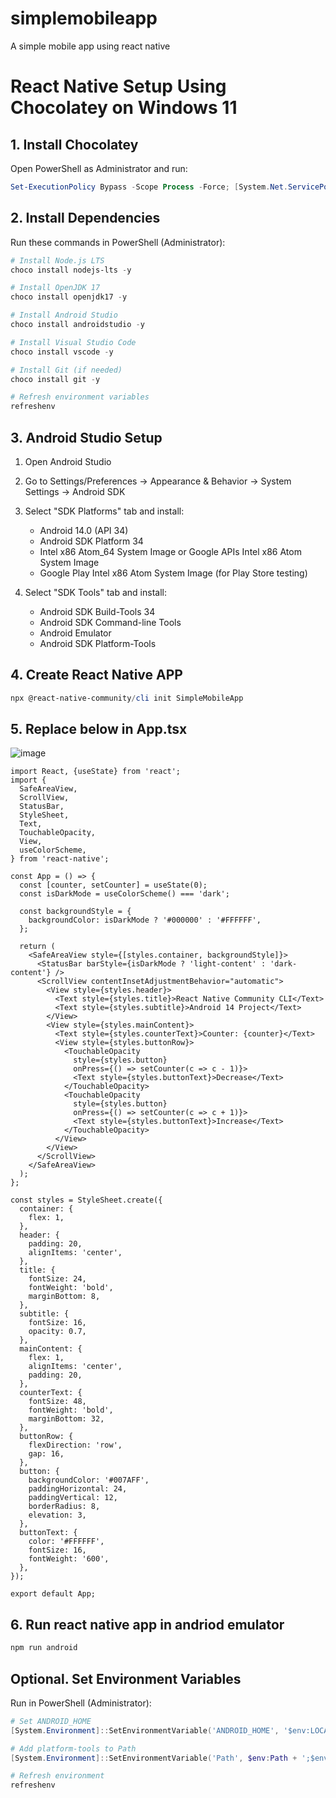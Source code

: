 # simplemobileapp
A simple mobile app using react native

# React Native Setup Using Chocolatey on Windows 11

## 1. Install Chocolatey
Open PowerShell as Administrator and run:
```powershell
Set-ExecutionPolicy Bypass -Scope Process -Force; [System.Net.ServicePointManager]::SecurityProtocol = [System.Net.ServicePointManager]::SecurityProtocol -bor 3072; iex ((New-Object System.Net.WebClient).DownloadString('https://community.chocolatey.org/install.ps1'))
```

## 2. Install Dependencies
Run these commands in PowerShell (Administrator):

```powershell
# Install Node.js LTS
choco install nodejs-lts -y

# Install OpenJDK 17
choco install openjdk17 -y

# Install Android Studio
choco install androidstudio -y

# Install Visual Studio Code
choco install vscode -y

# Install Git (if needed)
choco install git -y

# Refresh environment variables
refreshenv
```

## 3. Android Studio Setup
1. Open Android Studio
2. Go to Settings/Preferences → Appearance & Behavior → System Settings → Android SDK
3. Select "SDK Platforms" tab and install:
   - Android 14.0 (API 34)
   - Android SDK Platform 34
   - Intel x86 Atom_64 System Image or Google APIs Intel x86 Atom System Image
   - Google Play Intel x86 Atom System Image (for Play Store testing)

4. Select "SDK Tools" tab and install:
   - Android SDK Build-Tools 34
   - Android SDK Command-line Tools
   - Android Emulator
   - Android SDK Platform-Tools

## 4. Create React Native APP
```powershell
npx @react-native-community/cli init SimpleMobileApp
```

## 5. Replace below in App.tsx

![image](https://github.com/user-attachments/assets/fbd1f09d-1237-4552-b5ab-035865f5debf)

```react
import React, {useState} from 'react';
import {
  SafeAreaView,
  ScrollView,
  StatusBar,
  StyleSheet,
  Text,
  TouchableOpacity,
  View,
  useColorScheme,
} from 'react-native';

const App = () => {
  const [counter, setCounter] = useState(0);
  const isDarkMode = useColorScheme() === 'dark';

  const backgroundStyle = {
    backgroundColor: isDarkMode ? '#000000' : '#FFFFFF',
  };

  return (
    <SafeAreaView style={[styles.container, backgroundStyle]}>
      <StatusBar barStyle={isDarkMode ? 'light-content' : 'dark-content'} />
      <ScrollView contentInsetAdjustmentBehavior="automatic">
        <View style={styles.header}>
          <Text style={styles.title}>React Native Community CLI</Text>
          <Text style={styles.subtitle}>Android 14 Project</Text>
        </View>
        <View style={styles.mainContent}>
          <Text style={styles.counterText}>Counter: {counter}</Text>
          <View style={styles.buttonRow}>
            <TouchableOpacity
              style={styles.button}
              onPress={() => setCounter(c => c - 1)}>
              <Text style={styles.buttonText}>Decrease</Text>
            </TouchableOpacity>
            <TouchableOpacity
              style={styles.button}
              onPress={() => setCounter(c => c + 1)}>
              <Text style={styles.buttonText}>Increase</Text>
            </TouchableOpacity>
          </View>
        </View>
      </ScrollView>
    </SafeAreaView>
  );
};

const styles = StyleSheet.create({
  container: {
    flex: 1,
  },
  header: {
    padding: 20,
    alignItems: 'center',
  },
  title: {
    fontSize: 24,
    fontWeight: 'bold',
    marginBottom: 8,
  },
  subtitle: {
    fontSize: 16,
    opacity: 0.7,
  },
  mainContent: {
    flex: 1,
    alignItems: 'center',
    padding: 20,
  },
  counterText: {
    fontSize: 48,
    fontWeight: 'bold',
    marginBottom: 32,
  },
  buttonRow: {
    flexDirection: 'row',
    gap: 16,
  },
  button: {
    backgroundColor: '#007AFF',
    paddingHorizontal: 24,
    paddingVertical: 12,
    borderRadius: 8,
    elevation: 3,
  },
  buttonText: {
    color: '#FFFFFF',
    fontSize: 16,
    fontWeight: '600',
  },
});

export default App;

```
## 6. Run react native app in andriod emulator

```powershell
npm run android
```
## Optional. Set Environment Variables
Run in PowerShell (Administrator):

```powershell
# Set ANDROID_HOME
[System.Environment]::SetEnvironmentVariable('ANDROID_HOME', '$env:LOCALAPPDATA\Android\Sdk', 'User')

# Add platform-tools to Path
[System.Environment]::SetEnvironmentVariable('Path', $env:Path + ';$env:LOCALAPPDATA\Android\Sdk\platform-tools', 'User')

# Refresh environment
refreshenv
```
